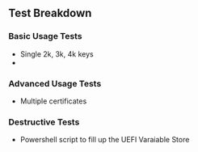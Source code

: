 ## Test Breakdown

### Basic Usage Tests

* Single 2k, 3k, 4k keys
* 

### Advanced Usage Tests

* Multiple certificates


### Destructive Tests
* Powershell script to fill up the UEFI Varaiable Store